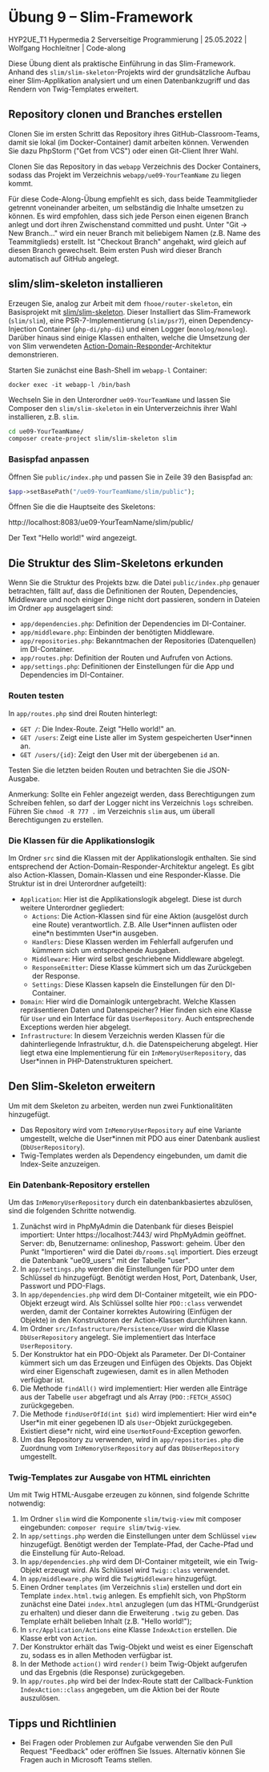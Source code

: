 # Übung 9 – Slim-Framework

HYP2UE_T1 Hypermedia 2 Serverseitige Programmierung | 25.05.2022 | Wolfgang Hochleitner | Code-along

Diese Übung dient als praktische Einführung in das Slim-Framework. Anhand des `slim/slim-skeleton`-Projekts wird der grundsätzliche Aufbau einer Slim-Applikation analysiert und um einen Datenbankzugriff und das Rendern von Twig-Templates erweitert.

## Repository clonen und Branches erstellen

Clonen Sie im ersten Schritt das Repository ihres GitHub-Classroom-Teams, damit sie lokal (im Docker-Container) damit arbeiten können. Verwenden Sie dazu PhpStorm ("Get from VCS") oder einen Git-Client Ihrer Wahl.

Clonen Sie das Repository in das `webapp` Verzeichnis des Docker Containers, sodass das Projekt im Verzeichnis `webapp/ue09-YourTeamName` zu liegen kommt.

Für diese Code-Along-Übung empfiehlt es sich, dass beide Teammitglieder getrennt voneinander arbeiten, um selbständig die Inhalte umsetzen zu können. Es wird empfohlen, dass sich jede Person einen eigenen Branch anlegt und dort ihren Zwischenstand committed und pusht. Unter "Git -> New Branch..." wird ein neuer Branch mit beliebigem Namen (z.B. Name des Teammitglieds) erstellt. Ist "Checkout Branch" angehakt, wird gleich auf diesen Branch gewechselt. Beim ersten Push wird dieser Branch automatisch auf GitHub angelegt.

## slim/slim-skeleton installieren

Erzeugen Sie, analog zur Arbeit mit dem `fhooe/router-skeleton`, ein Basisprojekt mit [slim/slim-skeleton](https://packagist.org/packages/slim/slim-skeleton). Dieser Installiert das Slim-Framework (`slim/slim`), eine PSR-7-Implementierung (`slim/psr7`), einen Dependency-Injection Container (`php-di/php-di`) und einen Logger (`monolog/monolog`). Darüber hinaus sind einige Klassen enthalten, welche die Umsetzung der von Slim verwendeten [Action-Domain-Responder](https://github.com/pmjones/adr)-Architektur demonstrieren.

Starten Sie zunächst eine Bash-Shell im `webapp-l` Container:

```shell
docker exec -it webapp-l /bin/bash
```

Wechseln Sie in den Unterordner `ue09-YourTeamName` und lassen Sie Composer den `slim/slim-skeleton` in ein Unterverzeichnis ihrer Wahl installieren, z.B. `slim`.

```bash
cd ue09-YourTeamName/
composer create-project slim/slim-skeleton slim
```

### Basispfad anpassen

Öffnen Sie `public/index.php` und passen Sie in Zeile 39 den Basispfad an:

```php
$app->setBasePath("/ue09-YourTeamName/slim/public");
```

Öffnen Sie die die Hauptseite des Skeletons: 

http://localhost:8083/ue09-YourTeamName/slim/public/

Der Text "Hello world!" wird angezeigt.

## Die Struktur des Slim-Skeletons erkunden

Wenn Sie die Struktur des Projekts bzw. die Datei `public/index.php` genauer betrachten, fällt auf, dass die Definitionen der Routen, Dependencies, Middleware und noch einiger Dinge nicht dort passieren, sondern in Dateien im Ordner `app` ausgelagert sind:

- `app/dependencies.php`: Definition der Dependencies im DI-Container.
- `app/middleware.php`: Einbinden der benötigten Middleware.
- `app/repositories.php`: Bekanntmachen der Repositories (Datenquellen) im DI-Container.
- `app/routes.php`: Definition der Routen und Aufrufen von Actions.
- `app/settings.php`: Definitionen der Einstellungen für die App und Dependencies im DI-Container.

### Routen testen

In `app/routes.php` sind drei Routen hinterlegt:

- `GET /`: Die Index-Route. Zeigt "Hello world!" an.
- `GET /users`: Zeigt eine Liste aller im System gespeicherten User\*innen an.
- `GET /users/{id}`: Zeigt den User mit der übergebenen `id` an.

Testen Sie die letzten beiden Routen und betrachten Sie die JSON-Ausgabe.

Anmerkung: Sollte ein Fehler angezeigt werden, dass Berechtigungen zum Schreiben fehlen, so darf der Logger nicht ins Verzeichnis `logs` schreiben. Führen Sie `chmod -R 777 .` im Verzeichnis `slim` aus, um überall Berechtigungen zu erstellen.

### Die Klassen für die Applikationslogik

Im Ordner `src` sind die Klassen mit der Applikationslogik enthalten. Sie sind entsprechend der Action-Domain-Responder-Architektur angelegt. Es gibt also Action-Klassen, Domain-Klassen und eine Responder-Klasse. Die Struktur ist in drei Unterordner aufgeteilt):

- `Application`: Hier ist die Applikationslogik abgelegt. Diese ist durch weitere Unterordner gegliedert:
  - `Actions`: Die Action-Klassen sind für eine Aktion (ausgelöst durch eine Route) verantwortlich. Z.B. Alle User\*innen auflisten oder eine\*n bestimmten User\*in ausgeben.
  - `Handlers`: Diese Klassen werden im Fehlerfall aufgerufen und kümmern sich um entsprechende Ausgaben.
  - `Middleware`: Hier wird selbst geschriebene Middleware abgelegt.
  - `ResponseEmitter`: Diese Klasse kümmert sich um das Zurückgeben der Response.
  - `Settings`: Diese Klassen kapseln die Einstellungen für den DI-Container.
- `Domain`: Hier wird die Domainlogik untergebracht. Welche Klassen repräsentieren Daten und Datenspeicher? Hier finden sich eine Klasse für `User` und ein Interface für das `UserRepository`. Auch entsprechende Exceptions werden hier abgelegt.
- `Infrastructure`: In diesem Verzeichnis werden Klassen für die dahinterliegende Infrastruktur, d.h. die Datenspeicherung abgelegt. Hier liegt etwa eine Implementierung für ein `InMemoryUserRepository`, das User\*innen in PHP-Datenstrukturen speichert.

## Den Slim-Skeleton erweitern

Um mit dem Skeleton zu arbeiten, werden nun zwei Funktionalitäten hinzugefügt.

- Das Repository wird vom `InMemoryUserRepository` auf eine Variante umgestellt, welche die User\*innen mit PDO aus einer Datenbank ausliest (`DbUserRepository`).
- Twig-Templates werden als Dependency eingebunden, um damit die Index-Seite anzuzeigen.

### Ein Datenbank-Repository erstellen

Um das `InMemoryUserRepository` durch ein datenbankbasiertes abzulösen, sind die folgenden Schritte notwendig.

1. Zunächst wird in PhpMyAdmin die Datenbank für dieses Beispiel importiert: Unter https://localhost:7443/ wird PhpMyAdmin geöffnet. Server: db, Benutzername: onlineshop, Passwort: geheim. Über den Punkt "Importieren" wird die Datei `db/rooms.sql` importiert. Dies erzeugt die Datenbank "ue09_users" mit der Tabelle "user".
2. In `app/settings.php` werden die Einstellungen für PDO unter dem Schlüssel `db` hinzugefügt. Benötigt werden Host, Port, Datenbank, User, Passwort und PDO-Flags.
3. In `app/dependencies.php` wird dem DI-Container mitgeteilt, wie ein PDO-Objekt erzeugt wird. Als Schlüssel sollte hier `PDO::class` verwendet werden, damit der Container korrektes Autowiring (Einfügen der Objekte) in den Konstruktoren der Action-Klassen durchführen kann.
4. Im Ordner `src/Infastructure/Persistence/User` wird die Klasse `DbUserRepository` angelegt. Sie implementiert das Interface `UserRepository`.
5. Der Konstruktor hat ein PDO-Objekt als Parameter. Der DI-Container kümmert sich um das Erzeugen und Einfügen des Objekts. Das Objekt wird einer Eigenschaft zugewiesen, damit es in allen Methoden verfügbar ist.
6. Die Methode `findAll()` wird implementiert: Hier werden alle Einträge aus der Tabelle `user` abgefragt und als Array (`PDO::FETCH_ASSOC`) zurückgegeben.
7. Die Methode `findUserOfId(int $id)` wird implementiert: Hier wird ein\*e User\*in mit einer gegebenen ID als `User`-Objekt zurückgegeben. Existiert diese\*r nicht, wird eine `UserNotFound`-Exception geworfen.
8. Um das Repository zu verwenden, wird in `app/repositories.php` die Zuordnung vom `InMemoryUserRepository` auf das `DbUserRepository` umgestellt.

### Twig-Templates zur Ausgabe von HTML einrichten

Um mit Twig HTML-Ausgabe erzeugen zu können, sind folgende Schritte notwendig:

1. Im Ordner `slim` wird die Komponente `slim/twig-view` mit composer eingebunden: `composer require slim/twig-view`.
2. In `app/settings.php` werden die Einstellungen unter dem Schlüssel `view` hinzugefügt. Benötigt werden der Template-Pfad, der Cache-Pfad und die Einstellung für Auto-Reload.
3. In `app/dependencies.php` wird dem DI-Container mitgeteilt, wie ein Twig-Objekt erzeugt wird. Als Schlüssel wird `Twig::class` verwendet.
4. In `app/middleware.php` wird die `TwigMiddleware` hinzugefügt.
5. Einen Ordner `templates` (im Verzeichnis `slim`) erstellen und dort ein Template `index.html.twig` anlegen. Es empfiehlt sich, von PhpStorm zunächst eine Datei `index.html` anzuglegen (um das HTML-Grundgerüst zu erhalten) und dieser dann die Erweiterung `.twig` zu geben. Das Template erhält belieben Inhalt (z.B. "Hello world!");
6. In `src/Application/Actions` eine Klasse `IndexAction` erstellen. Die Klasse erbt von `Action`.
7. Der Konstruktor erhält das Twig-Objekt und weist es einer Eigenschaft zu, sodass es in allen Methoden verfügbar ist.
8. In der Methode `action()` wird `render()` beim Twig-Objekt aufgerufen und das Ergebnis (die Response) zurückgegeben.
9. In `app/routes.php` wird bei der Index-Route statt der Callback-Funktion `IndexAction::class` angegeben, um die Aktion bei der Route auszulösen.

## Tipps und Richtlinien

- Bei Fragen oder Problemen zur Aufgabe verwenden Sie den Pull Request "Feedback" oder eröffnen Sie Issues. Alternativ können Sie Fragen auch in Microsoft Teams stellen.
